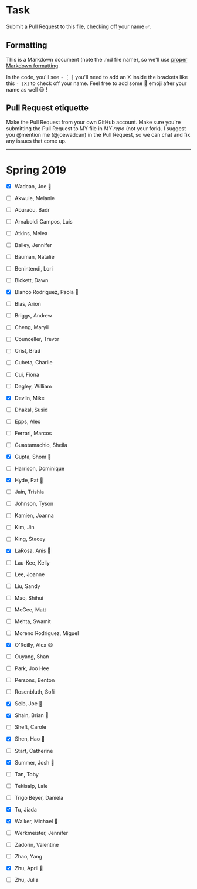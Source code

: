 # Task
Submit a Pull Request to this file, checking off your name :white_check_mark:. 

## Formatting
This is a Markdown document (note the .md file name), so we'll use [proper Markdown formatting](https://help.github.com/articles/basic-writing-and-formatting-syntax/#task-lists). 

In the code, you'll see `- [ ]` you'll need to add an X inside the brackets like this `- [X]` to check off your name. Feel free to add some :rocket: emoji after your name as well :smiley: ! 

## Pull Request etiquette
Make the Pull Request from your own GitHub account. 
Make sure you're submitting the Pull Request to MY file in _MY repo_ (not your fork). 
I suggest you @mention me (@joewadcan) in the Pull Request, so we can chat and fix any issues that come up. 


------------

# Spring 2019

- [x] Wadcan, Joe 🚀

- [ ] Akwule, Melanie

- [ ] Aouraou, Badr

- [ ] Arnaboldi Campos, Luis

- [ ] Atkins, Melea

- [ ] Bailey, Jennifer

- [ ] Bauman, Natalie

- [ ] Benintendi, Lori

- [ ] Bickett, Dawn

- [X] Blanco Rodriguez, Paola :bear:

- [ ] Blas, Arion

- [ ] Briggs, Andrew

- [ ] Cheng, Maryli

- [ ] Counceller, Trevor

- [ ] Crist, Brad

- [ ] Cubeta, Charlie

- [ ] Cui, Fiona

- [ ] Dagley, William

- [x] Devlin, Mike

- [ ] Dhakal, Susid

- [ ] Epps, Alex

- [ ] Ferrari, Marcos

- [ ] Guastamachio, Sheila

- [X] Gupta, Shom :football:

- [ ] Harrison, Dominique

- [X] Hyde, Pat :ocean:

- [ ] Jain, Trishla

- [ ] Johnson, Tyson

- [ ] Kamien, Joanna

- [ ] Kim, Jin

- [ ] King, Stacey

- [X] LaRosa, Anis 🚅 

- [ ] Lau-Kee, Kelly

- [ ] Lee, Joanne

- [ ] Liu, Sandy

- [ ] Mao, Shihui

- [ ] McGee, Matt

- [ ] Mehta, Swamit

- [ ] Moreno Rodriguez, Miguel

- [X] O'Reilly, Alex :smile:

- [ ] Ouyang, Shan

- [ ] Park, Joo Hee

- [ ] Persons, Benton

- [ ] Rosenbluth, Sofi

- [X] Seib, Joe :basketball:

- [x] Shain, Brian :helicopter: 

- [ ] Sheft, Carole

- [X] Shen, Hao :dancer:

- [ ] Start, Catherine

- [X] Summer, Josh :helicopter:

- [ ] Tan, Toby

- [ ] Tekisalp, Lale

- [ ] Trigo Beyer, Daniela

- [x] Tu, Jiada

- [X] Walker, Michael :rocket:

- [ ] Werkmeister, Jennifer

- [ ] Zadorin, Valentine

- [ ] Zhao, Yang

- [x] Zhu, April :dancer:

- [ ] Zhu, Julia
